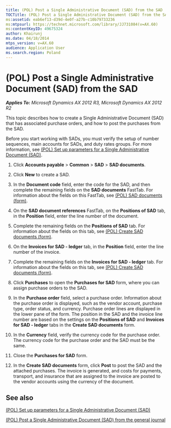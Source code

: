 ```yaml
---
title: (POL) Post a Single Administrative Document (SAD) from the SAD
TOCTitle: (POL) Post a Single Administrative Document (SAD) from the SAD
ms:assetid: eab6ef13-d39d-4e0f-a27b-c10b79733236
ms:mtpsurl: https://technet.microsoft.com/library/JJ731084(v=AX.60)
ms:contentKeyID: 49675324
author: Khairunj
ms.date: 04/18/2014
mtps_version: v=AX.60
audience: Application User
ms.search.region: Poland
---
```


# (POL) Post a Single Administrative Document (SAD) from the SAD 


_**Applies To:** Microsoft Dynamics AX 2012 R3, Microsoft Dynamics AX 2012 R2_

This topic describes how to create a Single Administrative Document (SAD) that has associated purchase orders, and how to post the purchases from the SAD.

Before you start working with SADs, you must verify the setup of number sequences, main accounts for SADs, and duty rates groups. For more information, see [(POL) Set up parameters for a Single Administrative Document (SAD)](pol-set-up-parameters-for-a-single-administrative-document-sad.md).

1.  Click **Accounts payable** \> **Common** \> **SAD** \> **SAD documents**.

2.  Click **New** to create a SAD.

3.  In the **Document code** field, enter the code for the SAD, and then complete the remaining fields on the **SAD documents** FastTab. For information about the fields on this FastTab, see [(POL) SAD documents (form)](https://technet.microsoft.com/library/jj678156\(v=ax.60\)).

4.  On the **SAD document references** FastTab, on the **Positions of SAD** tab, in the **Position** field, enter the line number of the document.

5.  Complete the remaining fields on the **Positions of SAD** tab. For information about the fields on this tab, see [(POL) Create SAD documents (form)](https://technet.microsoft.com/library/jj731083\(v=ax.60\)).

6.  On the **Invoices for SAD - ledger** tab, in the **Position** field, enter the line number of the invoice.

7.  Complete the remaining fields on the **Invoices for SAD - ledger** tab. For information about the fields on this tab, see [(POL) Create SAD documents (form)](https://technet.microsoft.com/library/jj731083\(v=ax.60\)).

8.  Click **Purchases** to open the **Purchases for SAD** form, where you can assign purchase orders to the SAD.

9.  In the **Purchase order** field, select a purchase order. Information about the purchase order is displayed, such as the vendor account, purchase type, order status, and currency. Purchase order lines are displayed in the lower pane of the form. The position in the SAD and the invoice line number are based on the settings on the **Positions of SAD** and **Invoices for SAD - ledger** tabs in the **Create SAD documents** form.

10. In the **Currency** field, verify the currency code for the purchase order. The currency code for the purchase order and the SAD must be the same.

11. Close the **Purchases for SAD** form.

12. In the **Create SAD documents** form, click **Post** to post the SAD and the attached purchases. The invoice is generated, and costs for payments, transport, and insurance that are assigned to the invoice are posted to the vendor accounts using the currency of the document.

## See also

[(POL) Set up parameters for a Single Administrative Document (SAD)](pol-set-up-parameters-for-a-single-administrative-document-sad.md)

[(POL) Post a Single Administrative Document (SAD) from the general journal](pol-post-a-single-administrative-document-sad-from-the-general-journal.md)

  


